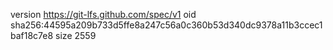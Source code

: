 version https://git-lfs.github.com/spec/v1
oid sha256:44595a209b733d5ffe8a247c56a0c360b53d340dc9378a11b3ccec1baf18c7e8
size 2559
